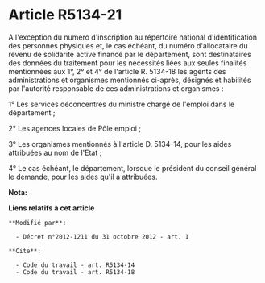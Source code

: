 # Article R5134-21

A l'exception du numéro d'inscription au répertoire national d'identification des personnes physiques et, le cas échéant, du
numéro d'allocataire du revenu de solidarité active financé par le département, sont destinataires des données du traitement
pour les nécessités liées aux seules finalités mentionnées aux 1°, 2° et 4° de l'article R. 5134-18 les agents des
administrations et organismes mentionnés ci-après, désignés et habilités par l'autorité responsable de ces administrations et
organismes : 

1° Les services déconcentrés du ministre chargé de l'emploi dans le département ; 

2° Les agences locales de Pôle emploi ; 

3° Les organismes mentionnés à l'article D. 5134-14, pour les aides attribuées au nom de l'Etat ; 

4° Le cas échéant, le département, lorsque le président du conseil général le demande, pour les aides qu'il a attribuées.

**Nota:**



**Liens relatifs à cet article**

	**Modifié par**:

	  - Décret n°2012-1211 du 31 octobre 2012 - art. 1

	**Cite**:

	  - Code du travail - art. R5134-14
	  - Code du travail - art. R5134-18
